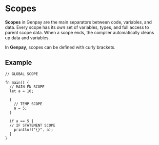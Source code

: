 # Scopes
**Scopes** in Genpay are the main separators between code, variables, and data.
Every scope has its *own* set of variables, types, and full access to parent scope data.
When a scope ends, the compiler automatically cleans up data and variables.

In **Genpay**, scopes can be defined with curly brackets.


## Example
```genpay
// GLOBAL SCOPE

fn main() {
  // MAIN FN SCOPE
  let a = 10;

  {
    // TEMP SCOPE
    a = 5;
  }

  if a == 5 {
  // IF STATEMENT SCOPE
    println!("{}", a);
  }
}
```
